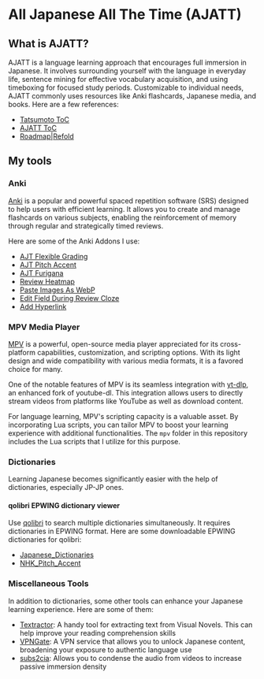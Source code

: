 # All Japanese All The Time (AJATT)
## What is AJATT?
AJATT is a language learning approach that encourages full immersion in Japanese. It involves surrounding yourself with the language in everyday life, sentence mining for effective vocabulary acquisition, and using timeboxing for focused study periods. Customizable to individual needs, AJATT commonly uses resources like Anki flashcards, Japanese media, and books. Here are a few references:
- [Tatsumoto ToC](https://tatsumoto.neocities.org/blog/table-of-contents.html)
- [AJATT ToC](http://www.alljapaneseallthetime.com/blog/all-japanese-all-the-time-ajatt-how-to-learn-japanese-on-your-own-having-fun-and-to-fluency/)
- [Roadmap|Refold](https://refold.la/roadmap)

## My tools
### Anki 
[Anki](https://apps.ankiweb.net/) is a popular and powerful spaced repetition software (SRS) designed to help users with efficient learning. It allows you to create and manage flashcards on various subjects, enabling the reinforcement of memory through regular and strategically timed reviews.

Here are some of the Anki Addons I use: 
- [AJT Flexible Grading](https://ankiweb.net/shared/info/1715096333)
- [AJT Pitch Accent](https://ankiweb.net/shared/info/1225470483)
- [AJT Furigana](https://ankiweb.net/shared/info/1344485230)
- [Review Heatmap](https://ankiweb.net/shared/info/1771074083)
- [Paste Images As WebP](https://ankiweb.net/shared/info/1151815987)
- [Edit Field During Review Cloze](https://ankiweb.net/shared/info/385888438)
- [Add Hyperlink](https://ankiweb.net/shared/info/318752047)

### MPV Media Player

[MPV](https://mpv.io/) is a powerful, open-source media player appreciated for its cross-platform capabilities, customization, and scripting options. With its light design and wide compatibility with various media formats, it is a favored choice for many.

One of the notable features of MPV is its seamless integration with [yt-dlp](https://github.com/yt-dlp/yt-dlp), an enhanced fork of youtube-dl. This integration allows users to directly stream videos from platforms like YouTube as well as download content.

For language learning, MPV's scripting capacity is a valuable asset. By incorporating Lua scripts, you can tailor MPV to boost your learning experience with additional functionalities. The `mpv` folder in this repository includes the Lua scripts that I utilize for this purpose.

### Dictionaries
Learning Japanese becomes significantly easier with the help of dictionaries, especially JP-JP ones.

#### qolibri EPWING dictionary viewer
Use [qolibri](https://github.com/ludios/qolibri) to search multiple dictionaries simultaneously. It requires dictionaries in EPWING format.
Here are some downloadable EPWING dictionaries for qolibri:
- [Japanese_Dictionaries](https://www.mediafire.com/folder/ldyklp3362pgg/Japanese_Dictionaries)
- [NHK_Pitch_Accent](https://www.mediafire.com/file/sxmpse8n92c9oxg/NHKACT.zip)

### Miscellaneous Tools
In addition to dictionaries, some other tools can enhance your Japanese learning experience. Here are some of them:
- [Textractor](https://github.com/Artikash/Textractor): A handy tool for extracting text from Visual Novels. This can help improve your reading comprehension skills
- [VPNGate](https://www.vpngate.net/en/download.aspx): A VPN service that allows you to unlock Japanese content, broadening your exposure to authentic language use
- [subs2cia](https://github.com/dxing97/subs2cia): Allows you to condense the audio from videos to increase passive immersion density
